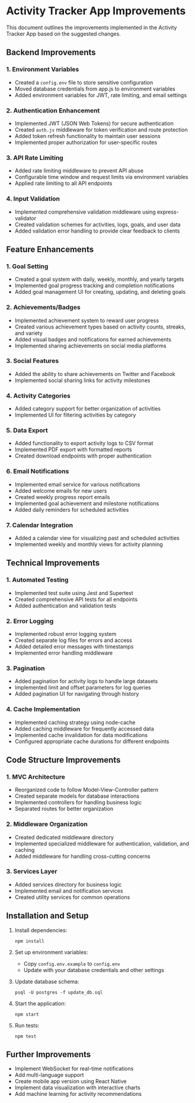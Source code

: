 # Activity Tracker App Improvements

This document outlines the improvements implemented in the Activity Tracker App based on the suggested changes.

## Backend Improvements

### 1. Environment Variables

- Created a `config.env` file to store sensitive configuration
- Moved database credentials from app.js to environment variables
- Added environment variables for JWT, rate limiting, and email settings

### 2. Authentication Enhancement

- Implemented JWT (JSON Web Tokens) for secure authentication
- Created `auth.js` middleware for token verification and route protection
- Added token refresh functionality to maintain user sessions
- Implemented proper authorization for user-specific routes

### 3. API Rate Limiting

- Added rate limiting middleware to prevent API abuse
- Configurable time window and request limits via environment variables
- Applied rate limiting to all API endpoints

### 4. Input Validation

- Implemented comprehensive validation middleware using express-validator
- Created validation schemes for activities, logs, goals, and user data
- Added validation error handling to provide clear feedback to clients

## Feature Enhancements

### 1. Goal Setting

- Created a goal system with daily, weekly, monthly, and yearly targets
- Implemented goal progress tracking and completion notifications
- Added goal management UI for creating, updating, and deleting goals

### 2. Achievements/Badges

- Implemented achievement system to reward user progress
- Created various achievement types based on activity counts, streaks, and variety
- Added visual badges and notifications for earned achievements
- Implemented sharing achievements on social media platforms

### 3. Social Features

- Added the ability to share achievements on Twitter and Facebook
- Implemented social sharing links for activity milestones

### 4. Activity Categories

- Added category support for better organization of activities
- Implemented UI for filtering activities by category

### 5. Data Export

- Added functionality to export activity logs to CSV format
- Implemented PDF export with formatted reports
- Created download endpoints with proper authentication

### 6. Email Notifications

- Implemented email service for various notifications
- Added welcome emails for new users
- Created weekly progress report emails
- Implemented goal achievement and milestone notifications
- Added daily reminders for scheduled activities

### 7. Calendar Integration

- Added a calendar view for visualizing past and scheduled activities
- Implemented weekly and monthly views for activity planning

## Technical Improvements

### 1. Automated Testing

- Implemented test suite using Jest and Supertest
- Created comprehensive API tests for all endpoints
- Added authentication and validation tests

### 2. Error Logging

- Implemented robust error logging system
- Created separate log files for errors and access
- Added detailed error messages with timestamps
- Implemented error handling middleware

### 3. Pagination

- Added pagination for activity logs to handle large datasets
- Implemented limit and offset parameters for log queries
- Added pagination UI for navigating through history

### 4. Cache Implementation

- Implemented caching strategy using node-cache
- Added caching middleware for frequently accessed data
- Implemented cache invalidation for data modifications
- Configured appropriate cache durations for different endpoints

## Code Structure Improvements

### 1. MVC Architecture

- Reorganized code to follow Model-View-Controller pattern
- Created separate models for database interactions
- Implemented controllers for handling business logic
- Separated routes for better organization

### 2. Middleware Organization

- Created dedicated middleware directory
- Implemented specialized middleware for authentication, validation, and caching
- Added middleware for handling cross-cutting concerns

### 3. Services Layer

- Added services directory for business logic
- Implemented email and notification services
- Created utility services for common operations

## Installation and Setup

1. Install dependencies:
   ```
   npm install
   ```

2. Set up environment variables:
   - Copy `config.env.example` to `config.env`
   - Update with your database credentials and other settings

3. Update database schema:
   ```
   psql -U postgres -f update_db.sql
   ```

4. Start the application:
   ```
   npm start
   ```

5. Run tests:
   ```
   npm test
   ```

## Further Improvements

- Implement WebSocket for real-time notifications
- Add multi-language support
- Create mobile app version using React Native
- Implement data visualization with interactive charts
- Add machine learning for activity recommendations
